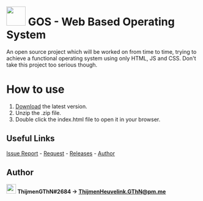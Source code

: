 # <img src="https://i.imgur.com/w8ZBjQu.png" width="50"> GOS - Web Based Operating System
An open source project which will be worked on from time to time, trying to achieve a functional operating system using only HTML, JS and CSS. Don't take this project too serious though.

# How to use
1. [Download](https://github.com/ThijmenGThN/GOS/releases) the latest version.
2. Unzip the .zip file.
3. Double click the index.html file to open it in your browser.

## Useful Links
[Issue Report](https://github.com/ThijmenGThN/GOS/issues) - [Request](https://github.com/ThijmenGThN/GOS/pulls) - [Releases](https://github.com/ThijmenGThN/GOS/releases) - [Author](https://github.com/ThijmenGThN)

## Author
<img src="https://i.imgur.com/oNp29G5.png" width="25">  **ThijmenGThN#2684 -> ThijmenHeuvelink.GThN@pm.me**
